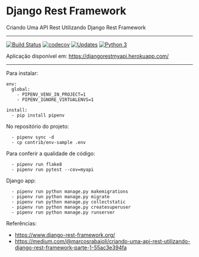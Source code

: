 # Django Rest Framework
Criando Uma API Rest Utilizando Django Rest Framework
___

[![Build Status](https://travis-ci.org/marvinsilva/django-rest.svg?branch=master)](https://travis-ci.org/marvinsilva/django-rest)
[![codecov](https://codecov.io/gh/marvinsilva/django-rest/branch/master/graph/badge.svg)](https://codecov.io/gh/marvinsilva/django-rest)
[![Updates](https://pyup.io/repos/github/marvinsilva/django-rest/shield.svg)](https://pyup.io/repos/github/marvinsilva/django-rest/)
[![Python 3](https://pyup.io/repos/github/marvinsilva/django-rest/python-3-shield.svg)](https://pyup.io/repos/github/marvinsilva/django-rest/)

Aplicação disponível em: https://djangorestmyapi.herokuapp.com/
___

Para instalar:

```console
env:
  global:
    - PIPENV_VENV_IN_PROJECT=1
    - PIPENV_IGNORE_VIRTUALENVS=1

install:
  - pip install pipenv
```
No repositório do projeto:
```console
  - pipenv sync -d
  - cp contrib/env-sample .env
```

Para conferir a qualidade de código:
```console
  - pipenv run flake8
  - pipenv run pytest --cov=myapi
```

Django app:
```console
  - pipenv run python manage.py makemigrations
  - pipenv run python manage.py migrate
  - pipenv run python manage.py collectstatic
  - pipenv run python manage.py createsuperuser
  - pipenv run python manage.py runserver
```

Referências:
- https://www.django-rest-framework.org/
- https://medium.com/@marcosrabaioli/criando-uma-api-rest-utilizando-django-rest-framework-parte-1-55ac3e394fa
